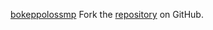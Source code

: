 [bokeppolossmp](https://bokeppolossmp.pages.dev)
Fork the [repository](https://github.com/kademole70) on GitHub.